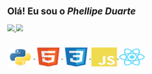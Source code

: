 ## Olá! Eu sou o *Phellipe Duarte*
<div style="display: inline_block">
  <a href="https://github.com/phellipeduarte">
  <img height="180em" src="https://github-readme-stats.vercel.app/api?username=phellipeduarte&show_icons=true&theme=dark&include_all_commits=true&count_private=true"/>
  <img height="180em" src="https://github-readme-stats.vercel.app/api/top-langs/?username=phellipeduarte&layout=compact&langs_count=7&theme=dark"/>
</div>
 <br>
 <br>
<div>
    <img align="center" alt="phellipe-Python" height="45" width="60" src="https://raw.githubusercontent.com/devicons/devicon/master/icons/python/python-original.svg">
    <img align="center" alt="phellipe-HTML" height="45" width="60" src="https://raw.githubusercontent.com/devicons/devicon/master/icons/html5/html5-original.svg">
    <img align="center" alt="phellipe-CSS" height="45" width="60" src="https://raw.githubusercontent.com/devicons/devicon/master/icons/css3/css3-original.svg">
    <img align="center" alt="phellipe-Js" height="45" width="60" src="https://raw.githubusercontent.com/devicons/devicon/master/icons/javascript/javascript-plain.svg">
    <img align="center" alt="phellipe-React" height="45" width="60" src="https://raw.githubusercontent.com/devicons/devicon/master/icons/react/react-original.svg">
</div>
  
##
  
  
